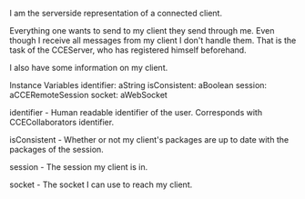 I am the serverside representation of a connected client.

Everything one wants to send to my client they send through me.
Even though I receive all messages from my client I don't handle them.
That is the task of the CCEServer, who has registered himself beforehand.

I also have some information on my client.


Instance Variables
	identifier:		aString
	isConsistent:		aBoolean
	session:		aCCERemoteSession
	socket:		aWebSocket

identifier
	- Human readable identifier of the user. Corresponds with CCECollaborators identifier.

isConsistent
	- Whether or not my client's packages are up to date with the packages of the session.

session
	- The session my client is in.

socket
	- The socket I can use to reach my client.
